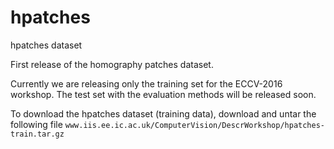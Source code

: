 # hpatches
hpatches dataset

First release of the homography patches dataset. 

Currently we are releasing only the training set for the ECCV-2016 workshop. 
The test set with the evaluation methods will be released soon. 

To download the hpatches dataset (training data), download and untar the following file
`www.iis.ee.ic.ac.uk/ComputerVision/DescrWorkshop/hpatches-train.tar.gz`
